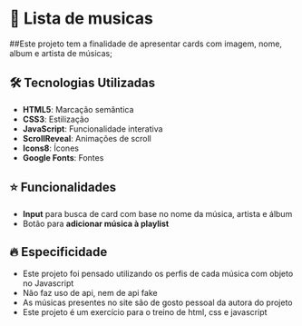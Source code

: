 # 🎵 Lista de musicas

##Este projeto tem a finalidade de apresentar cards com imagem, nome, album e artista de músicas;

## 🛠️ Tecnologias Utilizadas

- **HTML5**: Marcação semântica
- **CSS3**: Estilização
- **JavaScript**: Funcionalidade interativa
- **ScrollReveal**: Animações de scroll
- **Icons8**: Ícones
- **Google Fonts**: Fontes

## ⭐ Funcionalidades
- **Input** para busca de card com base no nome da música, artista e álbum
- Botão para **adicionar música à playlist**


## 🔥 Especificidade
- Este projeto foi pensado utilizando os perfis de cada música com objeto no Javascript
- Não faz uso de api, nem de api fake
- As músicas presentes no site são de gosto pessoal da autora do projeto
- Este projeto é um exercício para o treino de html, css e javascript
